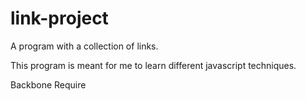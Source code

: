 link-project
============

A program with a collection of links.

This program is meant for me to learn different javascript techniques.

Backbone
Require
